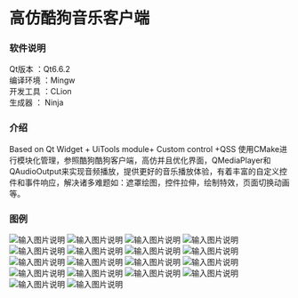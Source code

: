 # 高仿酷狗音乐客户端

### 软件说明
Qt版本 ：Qt6.6.2         
编译环境 ：Mingw        
开发工具 ：CLion        
生成器 ： Ninja        

### 介绍
Based on Qt Widget + UiTools module+ Custom control +QSS
使用CMake进行模块化管理，参照酷狗酷狗客户端，高仿并且优化界面，QMediaPlayer和QAudioOutput来实现音频播放，提供更好的音乐播放体验，有着丰富的自定义控件和事件响应，解决诸多难题如：遮罩绘图，控件拉伸，绘制特效，页面切换动画等。

### 图例
![输入图片说明](image-show/image01.png)
![输入图片说明](image-show/image02.png)
![输入图片说明](image-show/image03.png)
![输入图片说明](image-show/image04.png)
![输入图片说明](image-show/image05.png)
![输入图片说明](image-show/image06.png)
![输入图片说明](image-show/image07.png)
![输入图片说明](image-show/image08.png)
![输入图片说明](image-show/image09.png)
![输入图片说明](image-show/image10.png)
![输入图片说明](image-show/image11.png)
![输入图片说明](image-show/image12.png)
![输入图片说明](image-show/image13.png)
![输入图片说明](image-show/image14.png)
![输入图片说明](image-show/image15.png)
![输入图片说明](image-show/image16.png)
![输入图片说明](image-show/image17.png)
![输入图片说明](image-show/image18.png)
